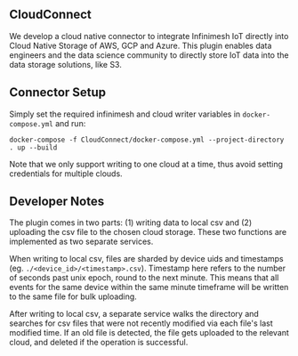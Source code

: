## CloudConnect
We develop a cloud native connector to integrate Infinimesh IoT directly into Cloud Native Storage of AWS, GCP and Azure. This plugin enables data engineers and the data science community to directly store IoT data into the data storage solutions, like S3.

## Connector Setup

Simply set the required infinimesh and cloud writer variables in `docker-compose.yml` and run:

```
docker-compose -f CloudConnect/docker-compose.yml --project-directory . up --build
```

Note that we only support writing to one cloud at a time, thus avoid setting credentials for multiple clouds.

## Developer Notes

The plugin comes in two parts: (1) writing data to local csv and (2) uploading the csv file to the chosen cloud storage. These two functions are implemented as two separate services.

When writing to local csv, files are sharded by device uids and timestamps (eg. `./<device_id>/<timestamp>.csv`). Timestamp here refers to the number of seconds past unix epoch, round to the next minute. This means that all events for the same device within the same minute timeframe will be written to the same file for bulk uploading.

After writing to local csv, a separate service walks the directory and searches for csv files that were not recently modified via each file's last modified time. If an old file is detected, the file gets uploaded to the relevant cloud, and deleted if the operation is successful.
